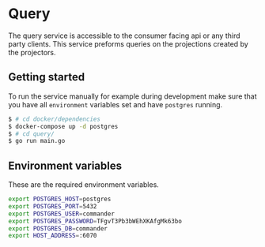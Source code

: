 # Query

The query service is accessible to the consumer facing api or any third party clients.
This service preforms queries on the projections created by the projectors.

## Getting started

To run the service manually for example during development make sure that you have all `environment` variables set and have `postgres` running.

```bash
$ # cd docker/dependencies
$ docker-compose up -d postgres
$ # cd query/
$ go run main.go
```

## Environment variables

These are the required environment variables.

```bash
export POSTGRES_HOST=postgres
export POSTGRES_PORT=5432
export POSTGRES_USER=commander
export POSTGRES_PASSWORD=TFgvT3Pb3bWEhXKAfgMk63bo
export POSTGRES_DB=commander
export HOST_ADDRESS=:6070
```
